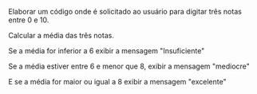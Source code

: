 Elaborar um código onde é solicitado ao usuário para digitar três notas entre 0 e 10.

Calcular a média das três notas.

Se a média for inferior a 6 exibir a mensagem "Insuficiente"

Se a média estiver entre 6 e menor que 8, exibir a mensagem "mediocre"

E se a média for maior ou igual a 8 exibir a mensagem "excelente"
